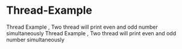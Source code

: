 # Thread-Example
Thread Example , Two thread will print even and odd number simultaneously
Thread Example , Two thread will print even and odd number simultaneously
